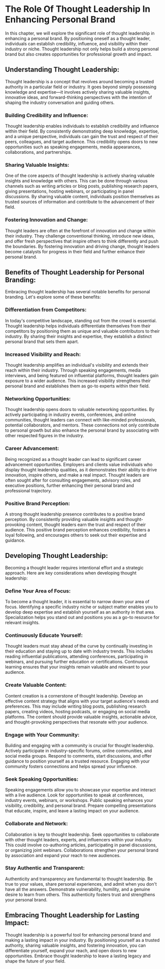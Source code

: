 # The Role Of Thought Leadership In Enhancing Personal Brand

In this chapter, we will explore the significant role of thought leadership in enhancing a personal brand. By positioning oneself as a thought leader, individuals can establish credibility, influence, and visibility within their industry or niche. Thought leadership not only helps build a strong personal brand but also creates opportunities for professional growth and impact.

## Understanding Thought Leadership:

Thought leadership is a concept that revolves around becoming a trusted authority in a particular field or industry. It goes beyond simply possessing knowledge and expertise—it involves actively sharing valuable insights, innovative ideas, and forward-thinking perspectives with the intention of shaping the industry conversation and guiding others.

### Building Credibility and Influence:

Thought leadership enables individuals to establish credibility and influence within their field. By consistently demonstrating deep knowledge, expertise, and a unique perspective, individuals can gain the trust and respect of their peers, colleagues, and target audience. This credibility opens doors to new opportunities such as speaking engagements, media appearances, collaborations, and partnerships.

### Sharing Valuable Insights:

One of the core aspects of thought leadership is actively sharing valuable insights and knowledge with others. This can be done through various channels such as writing articles or blog posts, publishing research papers, giving presentations, hosting webinars, or participating in panel discussions. By sharing valuable content, individuals position themselves as trusted sources of information and contribute to the advancement of their field.

### Fostering Innovation and Change:

Thought leaders are often at the forefront of innovation and change within their industry. They challenge conventional thinking, introduce new ideas, and offer fresh perspectives that inspire others to think differently and push the boundaries. By fostering innovation and driving change, thought leaders become catalysts for progress in their field and further enhance their personal brand.

## Benefits of Thought Leadership for Personal Branding:

Embracing thought leadership has several notable benefits for personal branding. Let's explore some of these benefits:

### Differentiation from Competitors:

In today's competitive landscape, standing out from the crowd is essential. Thought leadership helps individuals differentiate themselves from their competitors by positioning them as unique and valuable contributors to their industry. By sharing their insights and expertise, they establish a distinct personal brand that sets them apart.

### Increased Visibility and Reach:

Thought leadership amplifies an individual's visibility and extends their reach within their industry. Through speaking engagements, media interviews, and being featured on influential platforms, thought leaders gain exposure to a wider audience. This increased visibility strengthens their personal brand and establishes them as go-to experts within their field.

### Networking Opportunities:

Thought leadership opens doors to valuable networking opportunities. By actively participating in industry events, conferences, and online communities, thought leaders can connect with like-minded professionals, potential collaborators, and mentors. These connections not only contribute to personal growth but also enhance the personal brand by associating with other respected figures in the industry.

### Career Advancement:

Being recognized as a thought leader can lead to significant career advancement opportunities. Employers and clients value individuals who display thought leadership qualities, as it demonstrates their ability to drive innovation, inspire others, and make a real impact. Thought leaders are often sought after for consulting engagements, advisory roles, and executive positions, further enhancing their personal brand and professional trajectory.

### Positive Brand Perception:

A strong thought leadership presence contributes to a positive brand perception. By consistently providing valuable insights and thought-provoking content, thought leaders earn the trust and respect of their audience. This positive brand perception enhances credibility, fosters a loyal following, and encourages others to seek out their expertise and guidance.

## Developing Thought Leadership:

Becoming a thought leader requires intentional effort and a strategic approach. Here are key considerations when developing thought leadership:

### Define Your Area of Focus:

To become a thought leader, it is essential to narrow down your area of focus. Identifying a specific industry niche or subject matter enables you to develop deep expertise and establish yourself as an authority in that area. Specialization helps you stand out and positions you as a go-to resource for relevant insights.

### Continuously Educate Yourself:

Thought leaders must stay ahead of the curve by continually investing in their education and staying up to date with industry trends. This includes reading influential publications, attending conferences, participating in webinars, and pursuing further education or certifications. Continuous learning ensures that your insights remain valuable and relevant to your audience.

### Create Valuable Content:

Content creation is a cornerstone of thought leadership. Develop an effective content strategy that aligns with your target audience's needs and preferences. This may include writing blog posts, publishing research papers, creating videos, hosting podcasts, or engaging on social media platforms. The content should provide valuable insights, actionable advice, and thought-provoking perspectives that resonate with your audience.

### Engage with Your Community:

Building and engaging with a community is crucial for thought leadership. Actively participate in industry-specific forums, online communities, and social media groups. Respond to comments, start discussions, and offer guidance to position yourself as a trusted resource. Engaging with your community fosters connections and helps spread your influence.

### Seek Speaking Opportunities:

Speaking engagements allow you to showcase your expertise and interact with a live audience. Look for opportunities to speak at conferences, industry events, webinars, or workshops. Public speaking enhances your visibility, credibility, and personal brand. Prepare compelling presentations that educate, inspire, and leave a lasting impact on your audience.

### Collaborate and Network:

Collaboration is key to thought leadership. Seek opportunities to collaborate with other thought leaders, experts, and influencers within your industry. This could involve co-authoring articles, participating in panel discussions, or organizing joint webinars. Collaborations strengthen your personal brand by association and expand your reach to new audiences.

### Stay Authentic and Transparent:

Authenticity and transparency are fundamental to thought leadership. Be true to your values, share personal experiences, and admit when you don't have all the answers. Demonstrate vulnerability, humility, and a genuine desire to learn from others. This authenticity fosters trust and strengthens your personal brand.

## Embracing Thought Leadership for Lasting Impact:

Thought leadership is a powerful tool for enhancing personal brand and making a lasting impact in your industry. By positioning yourself as a trusted authority, sharing valuable insights, and fostering innovation, you can differentiate yourself, expand your reach, and open doors to new opportunities. Embrace thought leadership to leave a lasting legacy and shape the future of your field.
